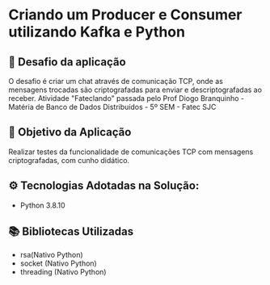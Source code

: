 # Criando um Producer e Consumer utilizando Kafka e Python

## :orange_book: <b>Desafio da aplicação</b>

O desafio é criar um chat através de comunicação TCP, onde as mensagens trocadas são criptografadas para enviar e descriptografadas ao receber. Atividade "Fateclando" passada pelo Prof Diogo Branquinho - Matéria de Banco de Dados Distribuídos - 5º SEM - Fatec SJC

## <b>:dart: Objetivo da Aplicação </b>

Realizar testes da funcionalidade de comunicações TCP com mensagens criptografadas, com cunho didático.


## <b>⚙️ Tecnologias Adotadas na Solução:</b>

* Python 3.8.10

## :books: Bibliotecas Utilizadas

* rsa(Nativo Python)
* socket (Nativo Python)
* threading (Nativo Python)


